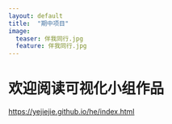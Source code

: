 ```yaml
---
layout: default
title:  "期中项目"
image:
  teaser: 伴我同行.jpg
  feature: 伴我同行.jpg
---
```


# 欢迎阅读可视化小组作品

https://yejiejie.github.io/he/index.html
